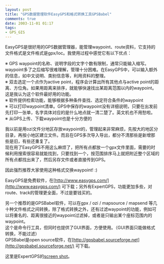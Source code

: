 ```yaml
---
layout: post
title: "GPS数据管理软件EasyGPS和格式转换工具GPSBabel"
comments: true
date: 2003-11-01 01:17
tags:
- GPS_GIS
---
```

EasyGPS是很好用的GPS数据管理器，能管理waypoint、route资料，它支持的文件格式是文件格式是gpx/loc。我使用过程中感觉它有以下优点：   
  
※ GPS waypoint的名称、说明字段的文字个数有限制，通常只能输入缩写。waypoint多了之后缩写很难理解，管理十分困难。在EasyGPS中，可以输入额外的信息，如中文说明、类别信息等，利用资料的整理。   
※ 双击选定一个点作为active point，程序会计算出所有其他点与active point的距离、方位角。如果用距离来排序，就能够快速找出某距离范围以内的waypoint。这是我认为这个软件最好用的功能。   
※ 软件提供检索功能，能够根据多种条件查找、选定符合条件的waypoint   
※ 可以打印waypoint清单。GPS中保存的waypoint没有详细说明，只要在出发前先打印一张单，名字具体对应的是什么地点就一清二楚了。英文机也不用愁啦。   
※ 从GPS上传、下载waypoint也是十分方便的   
  
我以前是用ozi文件分地区存放waypoint的，管理起来非常麻烦，先按大的地区分目录，再按小地区建立文件。而且在GPS多次导入导出，都分不清那些是新增那些是旧，有些还重复了。   
现在用了EasyGPS不用这么麻烦了，把所有点都放一个gpx文件里面，需要的时候利用搜索很容易就能找到，只要找到一个，按范围排序马上就把附近整个区域的所有点都找出来了，然后另存文件或者直接传到GPS。   
  
因此强烈推荐大家使用这种格式交换waypoint! :)   
  
EasyGPS是免费软件，在[http://www.easygps.com/](http://www.easygps.com/) 可下载；另外有ExpertGPS，功能更加多些，对route、track的管理更全面，不过是要钱买的。   
  
另一个推荐的是GPSBabel软件，可以在gpx / ozi / mapsource / mapsend 等几十种文件格式之间转换，除了格式转换之外，还有过滤waypoint的功能，例如可以将重名的、距离很接近的waypoint过滤掉，或者是只输出某个座标范围内的waypoint。   
这个是命令行工具，但同时也提供了GUI界面，方便使用。（GUI界面只能做格式转换，不能过滤）   
GPSBabel是open source软件，在[http://gpsbabel.sourceforge.net](http://gpsbabel.sourceforge.net/) 可下载。 

这里是ExpertGPS的[screen shot](http://www.lvye.org/uploadfiles/597018-easygps_introduce.gif)。
